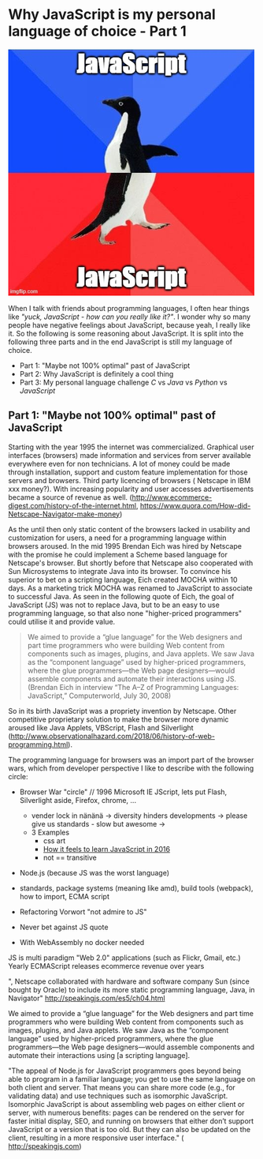 ﻿# Why JavaScript is my personal language of choice - Part 1

![JavaScript awkward penguin](./JavaScriptAwkwardPenguin.jpg)

When I talk with friends about programming languages, I often hear things like _"yuck, JavaScript - how can you really like it?"_. I wonder why so many people have negative feelings about JavaScript, because yeah, I really like it. So the following is some reasoning about JavaScript. It is split into the following three parts and in the end JavaScript is still my language of choice.

- Part 1: "Maybe not 100% optimal" past of JavaScript
- Part 2: Why JavaScript is definitely a cool thing
- Part 3: My personal language challenge _C_ vs _Java_ vs _Python_ vs _JavaScript_

## Part 1: "Maybe not 100% optimal" past of JavaScript

Starting with the year 1995 the internet was commercialized. Graphical user interfaces (browsers) made information and services from server available everywhere even for non technicians. A lot of money could be made through installation, support and custom feature implementation for those servers and browsers. Third party licencing of browsers ( Netscape in IBM xxx money?). With increasing popularity and user accesses advertisements became a source of revenue as well. (http://www.ecommerce-digest.com/history-of-the-internet.html, https://www.quora.com/How-did-Netscape-Navigator-make-money)

As the until then only static content of the browsers lacked in usability and customization for users, a need for a programming language within browsers aroused. In the mid 1995 Brendan Eich was hired by Netscape with the promise he could implement a Scheme based language for Netscape's browser. But shortly before that Netscape also cooperated with Sun Microsystems to integrate Java into its browser. To convince his superior to bet on a scripting language, Eich created MOCHA within 10 days. As a marketing trick MOCHA was renamed to JavaScript to associate to successful Java. As seen in the following quote of Eich, the goal of JavaScript (JS) was not to replace Java, but to be an easy to use programming language, so that also none "higher-priced programmers" could utilise it and provide value. 

> We aimed to provide a “glue language” for the Web designers and part time programmers who were building Web content from components such as images, plugins, and Java applets. We saw Java as the “component language” used by higher-priced programmers, where the glue programmers—the Web page designers—would assemble components and automate their interactions using JS. (Brendan Eich in interview “The A–Z of Programming Languages: JavaScript,” Computerworld, July 30, 2008)

So in its birth JavaScript was a propriety invention by Netscape. Other competitive proprietary solution to make the browser more dynamic aroused like Java Applets, VBScript, Flash and Silverlight (http://www.observationalhazard.com/2018/06/history-of-web-programming.html).

The programming language for browsers was an import part of the browser wars, which from developer perspective I like to describe with the following circle:


- Browser War "circle" // 1996 Microsoft IE JScript, lets put Flash, Silverlight aside, Firefox, chrome, ...
  - vender lock in nänänä -> diversity hinders developments -> please give us standards - slow but awesome ->
  - 3 Examples
    - css art
    - [How it feels to learn JavaScript in 2016](https://hackernoon.com/how-it-feels-to-learn-javascript-in-2016-d3a717dd577f)
    - not == transitive
- Node.js (because JS was the worst language)

- standards, package systems (meaning like amd), build tools (webpack), how to import, ECMA script

- Refactoring Vorwort "not admire to JS"

- Never bet against JS quote
- With WebAssembly no docker needed


JS is multi paradigm
"Web 2.0" applications (such as Flickr, Gmail, etc.)
Yearly ECMAScript releases
ecommerce revenue over years

", Netscape collaborated with hardware and software company Sun (since bought by Oracle) to include its more static programming language, Java, in Navigator" http://speakingjs.com/es5/ch04.html

We aimed to provide a “glue language” for the Web designers and part time programmers who were building Web content from components such as images, plugins, and Java applets. We saw Java as the “component language” used by higher-priced programmers, where the glue programmers—the Web page designers—would assemble components and automate their interactions using [a scripting language].

"The appeal of Node.js for JavaScript programmers goes beyond being able to program in a familiar language; you get to use the same language on both client and server. That means you can share more code (e.g., for validating data) and use techniques such as isomorphic JavaScript. Isomorphic JavaScript is about assembling web pages on either client or server, with numerous benefits: pages can be rendered on the server for faster initial display, SEO, and running on browsers that either don’t support JavaScript or a version that is too old. But they can also be updated on the client, resulting in a more responsive user interface." ( http://speakingjs.com)


